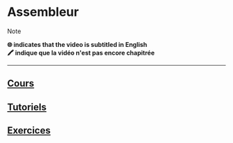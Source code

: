 # Assembleur

> [!NOTE]
> **🌐 indicates that the video is subtitled in English**<br>
> **🖍 indique que la vidéo n'est pas encore chapitrée**

---

## [Cours](https://www.youtube.com/playlist?list=PLrSOXFDHBtfEs7PCC6r44iXiX5gMlbjcR)

## [Tutoriels](https://www.youtube.com/playlist?list=PLrSOXFDHBtfE8fM7h9N60hU7TYfGumA_7)

## [Exercices](https://www.youtube.com/playlist?list=PLrSOXFDHBtfGU-qQVx2Wtrz1fKgeUqout)
